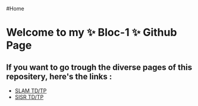#Home

<h1>Welcome to my ✨ Bloc-1 ✨ Github Page </h1>

<h2>If you want to go trough the diverse pages of this repositery, here's the links :</h2>

- [SLAM TD/TP](SLAM/)
- [SISR TD/TP](SISR/)
